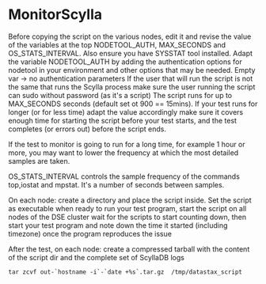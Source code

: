 # MonitorScylla


Before copying the script on the various nodes, edit it and revise the value of the variables at the top NODETOOL_AUTH, MAX_SECONDS and OS_STATS_INTERVAL. Also ensure you have SYSSTAT tool installed.
Adapt the variable NODETOOL_AUTH by adding the authentication options for nodetool in your environment and other options that may be needed. Empty var -> no authentication parameters
If the user that will run the script is not the same that runs the Scylla process make sure the user running the script can sudo without password (as it's a script)
The script runs for up to MAX_SECONDS seconds (default set ot 900 == 15mins). If your test runs for longer (or for less time) adapt the value accordingly make sure it covers enough time for starting the script before your test starts, and the test completes (or errors out) before the script ends.

If the test to monitor is going to run for a long time, for example 1 hour or more, you may want to lower the frequency at which the most detailed samples are taken.

OS_STATS_INTERVAL controls the sample frequency of the commands top,iostat and mpstat. It's a number of seconds between samples.

On each node:
create a directory and place the script inside. Set the script as executable
when ready to run your test program, start the script on all nodes of the DSE cluster
wait for the scripts to start counting down, then start your test program and note down the time it started (including timezone)
once the program reproduces the issue

After the test, on each node:
create a compressed tarball with the content of the script dir and the complete set of ScyllaDB logs

```
tar zcvf out-`hostname -i`-`date +%s`.tar.gz  /tmp/datastax_script
```
